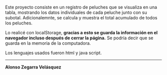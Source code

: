 <p>
  Este proyecto consiste en un registro de peluches que se visualiza en una tabla, mostrando los datos individuales de cada peluche junto con su subotal.
  Adicionalemnte, se calcula y muestra el total acumulado de todos los peluches.
</p>
<p>Lo realicé con localStorage, <b>gracias a esto se guarda la información en el navegador incluso después de cerrar la página.</b> Se podría decir que se guarda en la memoria de la computadora.</p>
<p>Los lenguajes usados fueron html y java script.</p>
<hr>
<p><b>Alonso Zegarra Velásquez</b></p>
